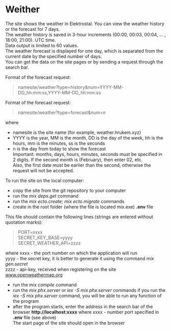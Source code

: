 # Weither

The site shows the weather in Elektrostal. You can view the weather history or the forecast for 7 days.  
The weather history is saved in 3-hour increments (00:00, 00:03, 00:04, ... , 18:00, 21:00). UTC time.  
Data output is limited to 60 values.  
The weather forecast is displayed for one day, which is separated from the current date by the specified number of days.  
You can get the data on the site pages or by sending a request through the search bar.  

Format of the forecast request:  
 >namesite/weather?type=history&num=YYYY-MM-DD_hh:mm:ss,YYYY-MM-DD_hh:mm:ss  

Format of the forecast request:  
 >namesite/weather?type=forecast&num=n  

where  
- namesite is the site name (for example, weather.hrukem.xyz)  
- YYYY is the year, MM is the month, DD is the day of the week, hh is the hours, mm is the minutes, ss is the seconds  
- n is the day from today to show the forecast  
Important: months, days, hours, minutes, seconds must be specified in 2 digits. If the second month is (February),
then enter 02, etc.  
Also, the first date must be earlier than the second, otherwise the request will not be accepted.

To run the site on the local computer:
- copy the site from the git repository to your computer
- run the *mix deps.get* command
- run the *mix ecto.create; mix ecto.migrate* commands
- create in the root folder (where the file is located mix.exe) **.env** file

This file should contain the following lines (strings are entered without quotation marks):  

>PORT=xxxx  
>SECRET_KEY_BASE=yyyy  
>SECRET_WEATHER_API=zzzz  

where хххх - the port number on which the application will run  
yyyy - the secret key, it is better to generate it using the command *mix gen.secret*  
zzzz - api-key, received when registering on the site www.openweathermap.org  

- run the *mix compile* command  
- run the *mix phx.server* or *iex -S mix phx.server* commands
  if you run the *iex -S mix phx.server* command, you will be able to run any function of the program  
- after the program starts, enter the address in the search bar of the browser
  **http://localhost:xxxx** where xxxx - number port specified in **.env** file (see above)  
The start page of the site should open in the browser 
